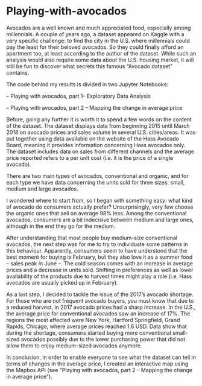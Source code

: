 # Playing-with-avocados
Avocados are a well known and much appreciated food, especially among millennials. A couple of years ago, a dataset appeared on Kaggle with a very specific challenge: to find the city in the U.S. where millennials could pay the least for their beloved avocados. So they could finally afford an apartment too, at least according to the author of the dataset. While such an analysis would also require some data about the U.S. housing market, it will still be fun to discover what secrets this famous “Avocado dataset” contains.

The code behind my results is divided in two Jupyter Notebooks:

– Playing with avocados, part 1- Exploratory Data Analysis

– Playing with avocados, part 2 – Mapping the change in average price

Before, going any further it is worth it to spend a few words on the content of the dataset. The dataset displays data from beginning 2015 until March 2018 on avocado prices and sales volume in several U.S. cities/areas. It was put together using data available on the website of the Hass Avocado Board, meaning it provides information concerning Hass avocados only. The dataset includes data on sales from different channels and the average price reported refers to a per unit cost (i.e. it is the price of a single avocado).

There are two main types of avocados, conventional and organic, and for each type we have data concerning the units sold for three sizes: small, medium and large avocados.

I wondered where to start from, so I began with something easy: what kind of avocado do consumers actually prefer? Unsurprisingly, very few choose the organic ones that sell on average 98% less. Among the conventional avocados, consumers are a bit indecisive between medium and large ones, although in the end they go for the medium.

After understanding that most people buy medium-size conventional avocados, the next step was for me to try to individuate some patterns in this behaviour. Apparently, consumers seem to have understood that the best moment for buying is February, but they also love it as a summer food – sales peak in June –. The cold season comes with an increase in average prices and a decrease in units sold. Shifting in preferences as well as lower availability of the products due to harvest times might play a role (i.e. Hass avocados are usually picked up in February).

As a last step, I decided to tackle the issue of the 2017’s avocado shortage. For those who are not frequent avocado buyers, you must know that due to a reduced harvest, in 2017 avocado prices had a sharp increase. In the U.S., the average price for conventional avocados saw an increase of 17%. The regions the most affected were New York, Hartford Springfield, Grand Rapids, Chicago, where average prices reached 1.6 USD. Data show that during the shortage, consumers started buying more conventional small-sized avocados possibly due to the lower purchasing power that did not allow them to enjoy medium-sized avocados anymore.

In conclusion, in order to enable everyone to see what the dataset can tell in terms of changes in the average price, I created an interactive map using the Mapbox API (see "Playing with avocados, part 2 – Mapping the change in average price"). 
